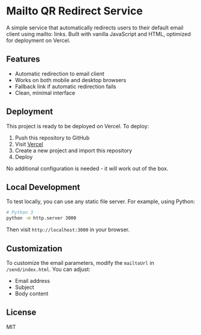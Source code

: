 # Mailto QR Redirect Service

A simple service that automatically redirects users to their default email client using mailto: links. Built with vanilla JavaScript and HTML, optimized for deployment on Vercel.

## Features

- Automatic redirection to email client
- Works on both mobile and desktop browsers
- Fallback link if automatic redirection fails
- Clean, minimal interface

## Deployment

This project is ready to be deployed on Vercel. To deploy:

1. Push this repository to GitHub
2. Visit [Vercel](https://vercel.com)
3. Create a new project and import this repository
4. Deploy

No additional configuration is needed - it will work out of the box.

## Local Development

To test locally, you can use any static file server. For example, using Python:

```bash
# Python 3
python -m http.server 3000
```

Then visit `http://localhost:3000` in your browser.

## Customization

To customize the email parameters, modify the `mailtoUrl` in `/send/index.html`. You can adjust:
- Email address
- Subject
- Body content

## License

MIT 